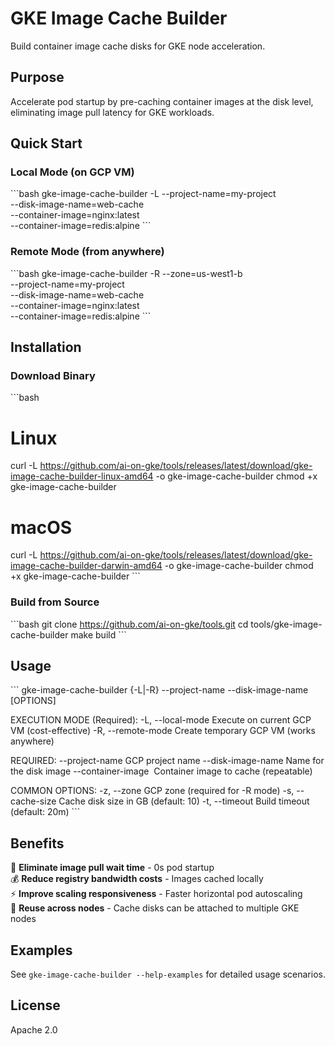 # GKE Image Cache Builder

Build container image cache disks for GKE node acceleration.

## Purpose

Accelerate pod startup by pre-caching container images at the disk level, eliminating image pull latency for GKE workloads.

## Quick Start

### Local Mode (on GCP VM)
\`\`\`bash
gke-image-cache-builder -L --project-name=my-project \
    --disk-image-name=web-cache \
    --container-image=nginx:latest \
    --container-image=redis:alpine
\`\`\`

### Remote Mode (from anywhere)
\`\`\`bash
gke-image-cache-builder -R --zone=us-west1-b \
    --project-name=my-project \
    --disk-image-name=web-cache \
    --container-image=nginx:latest \
    --container-image=redis:alpine
\`\`\`

## Installation

### Download Binary
\`\`\`bash
# Linux
curl -L https://github.com/ai-on-gke/tools/releases/latest/download/gke-image-cache-builder-linux-amd64 -o gke-image-cache-builder
chmod +x gke-image-cache-builder

# macOS
curl -L https://github.com/ai-on-gke/tools/releases/latest/download/gke-image-cache-builder-darwin-amd64 -o gke-image-cache-builder
chmod +x gke-image-cache-builder
\`\`\`

### Build from Source
\`\`\`bash
git clone https://github.com/ai-on-gke/tools.git
cd tools/gke-image-cache-builder
make build
\`\`\`

## Usage

\`\`\`
gke-image-cache-builder {-L|-R} --project-name <PROJECT> --disk-image-name <NAME> [OPTIONS]

EXECUTION MODE (Required):
  -L, --local-mode     Execute on current GCP VM (cost-effective)
  -R, --remote-mode    Create temporary GCP VM (works anywhere)

REQUIRED:
  --project-name <PROJECT>      GCP project name
  --disk-image-name <NAME>      Name for the disk image
  --container-image <IMAGE>     Container image to cache (repeatable)

COMMON OPTIONS:
  -z, --zone <ZONE>            GCP zone (required for -R mode)
  -s, --cache-size <GB>        Cache disk size in GB (default: 10)
  -t, --timeout <DURATION>     Build timeout (default: 20m)
\`\`\`

## Benefits

🚀 **Eliminate image pull wait time** - 0s pod startup  
💰 **Reduce registry bandwidth costs** - Images cached locally  
⚡ **Improve scaling responsiveness** - Faster horizontal pod autoscaling  
🔄 **Reuse across nodes** - Cache disks can be attached to multiple GKE nodes  

## Examples

See `gke-image-cache-builder --help-examples` for detailed usage scenarios.

## License

Apache 2.0

